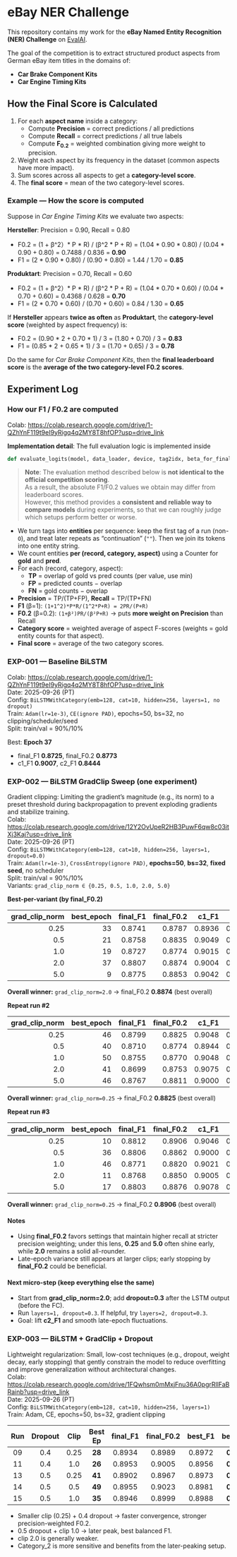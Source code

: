 # eBay NER Challenge

This repository contains my work for the **eBay Named Entity Recognition (NER) Challenge** on [EvalAI](https://eval.ai/web/challenges/challenge-page/2508/overview).

The goal of the competition is to extract structured product aspects from German eBay item titles in the domains of:
- **Car Brake Component Kits**  
- **Car Engine Timing Kits**

## How the Final Score is Calculated
1. For each **aspect name** inside a category:
   - Compute **Precision** = correct predictions / all predictions  
   - Compute **Recall** = correct predictions / all true labels  
   - Compute **F<sub>0.2</sub>** = weighted combination giving more weight to precision.
2. Weight each aspect by its frequency in the dataset (common aspects have more impact).  
3. Sum scores across all aspects to get a **category-level score**.  
4. The **final score** = mean of the two category-level scores.

### Example — How the score is computed

Suppose in *Car Engine Timing Kits* we evaluate two aspects:

**Hersteller**: Precision = 0.90, Recall = 0.80  
- F0.2 = (1 + β^2）* P * R) / (β^2 * P + R) = (1.04 * 0.90 * 0.80) / (0.04 * 0.90 + 0.80) = 0.7488 / 0.836 = **0.90**  
- F1 = (2 * 0.90 * 0.80) / (0.90 + 0.80) = 1.44 / 1.70 = **0.85**

**Produktart**: Precision = 0.70, Recall = 0.60  
- F0.2 = (1 + β^2）* P * R) / (β^2 * P + R) = (1.04 * 0.70 * 0.60) / (0.04 * 0.70 + 0.60) = 0.4368 / 0.628 = **0.70**  
- F1 = (2 * 0.70 * 0.60) / (0.70 + 0.60) = 0.84 / 1.30 = **0.65**

If **Hersteller** appears **twice as often** as **Produktart**, the **category-level score** (weighted by aspect frequency) is:

- F0.2 = (0.90 * 2 + 0.70 * 1) / 3 = (1.80 + 0.70) / 3 = **0.83**  
- F1 = (0.85 * 2 + 0.65 * 1) / 3 = (1.70 + 0.65) / 3 = **0.78**

Do the same for *Car Brake Component Kits*, then the **final leaderboard score** is the **average of the two category-level F0.2 scores**.

## Experiment Log

### How our F1 / F0.2 are computed

Colab: <https://colab.research.google.com/drive/1-QZhYnF119t9eI9yRigq4q2MY8T8hfOP?usp=drive_link>  

**Implementation detail**: The full evaluation logic is implemented inside  
```python
def evaluate_logits(model, data_loader, device, tag2idx, beta_for_final=0.2):
```

> **Note**: The evaluation method described below is **not identical to the official competition scoring**.  
> As a result, the absolute F1/F0.2 values we obtain may differ from leaderboard scores.  
> However, this method provides a **consistent and reliable way to compare models** during experiments, so that we can roughly judge which setups perform better or worse.

- We turn tags into **entities** per sequence: keep the first tag of a run (non-`O`), and treat later repeats as “continuation” (`""`). Then we join its tokens into one entity string.
- We count entities **per (record, category, aspect)** using a Counter for **gold** and **pred**.
- For each (record, category, aspect):
  - **TP** = overlap of gold vs pred counts (per value, use min)
  - **FP** = predicted counts − overlap
  - **FN** = gold counts − overlap
- **Precision** = TP/(TP+FP), **Recall** = TP/(TP+FN)
- **F1** (β=1): `(1+1^2)*P*R/(1^2*P+R) = 2PR/(P+R)`
- **F0.2** (β=0.2): `(1+β²)PR/(β²P+R)` → puts **more weight on Precision** than Recall
- **Category score** = weighted average of aspect F-scores (weights = gold entity counts for that aspect).
- **Final score** = average of the two category scores.

### EXP-001 — Baseline BiLSTM
Colab: <https://colab.research.google.com/drive/1-QZhYnF119t9eI9yRigq4q2MY8T8hfOP?usp=drive_link>  
Date: 2025-09-26 (PT)  
Config: `BiLSTMWithCategory(emb=128, cat=10, hidden=256, layers=1, no dropout)`  
Train: `Adam(lr=1e-3)`, `CE(ignore PAD)`, epochs=50, bs=32, no clipping/scheduler/seed  
Split: train/val = 90%/10%

Best: **Epoch 37**  
- final_F1 **0.8725**, final_F0.2 **0.8773**  
- c1_F1 **0.9007**, c2_F1 **0.8444**

### EXP-002 — BiLSTM GradClip Sweep (one experiment)

Gradient clipping: Limiting the gradient’s magnitude (e.g., its norm) to a preset threshold during backpropagation to prevent exploding gradients and stabilize training.  
Colab: <https://colab.research.google.com/drive/12Y2OvUpeR2HB3PuwF6qw8c03itXj3Kaj?usp=drive_link>  
Date: 2025-09-26 (PT)  
Config: `BiLSTMWithCategory(emb=128, cat=10, hidden=256, layers=1, dropout=0.0)`  
Train: `Adam(lr=1e-3)`, `CrossEntropy(ignore PAD)`, **epochs=50**, **bs=32**, **fixed seed**, no scheduler  
Split: train/val = 90%/10%  
Variants: `grad_clip_norm ∈ {0.25, 0.5, 1.0, 2.0, 5.0}`

**Best-per-variant (by final_F0.2)**

| grad_clip_norm | best_epoch | final_F1 | final_F0.2 | c1_F1 | c2_F1 | checkpoint |
|---:|---:|---:|---:|---:|---:|:--|
| 0.25 | 33 | 0.8741 | 0.8787 | 0.8936 | 0.8546 | `bilstm_gc0.25.pt` |
| 0.5  | 21 | 0.8758 | 0.8835 | 0.9049 | 0.8466 | `bilstm_gc0.5.pt`  |
| 1.0  | 19 | 0.8727 | 0.8774 | 0.9015 | 0.8439 | `bilstm_gc1.0.pt`  |
| 2.0  | 37 | 0.8807 | 0.8874 | 0.9004 | 0.8610 | `bilstm_gc2.0.pt` |
| 5.0  | 9  | 0.8775 | 0.8853 | 0.9042 | 0.8508 | `bilstm_gc5.0.pt`  |

**Overall winner:** `grad_clip_norm=2.0` → final_F0.2 **0.8874** (best overall)

**Repeat run #2**

| grad_clip_norm | best_epoch | final_F1 | final_F0.2 | c1_F1 | c2_F1 | checkpoint |
|---:|---:|---:|---:|---:|---:|:--|
| 0.25 | 46 | 0.8799 | 0.8825 | 0.9048 | 0.8551 | `bilstm_gc0.25.pt` |
| 0.5  | 40 | 0.8710 | 0.8774 | 0.8944 | 0.8475 | `bilstm_gc0.5.pt`  |
| 1.0  | 50 | 0.8755 | 0.8770 | 0.9048 | 0.8461 | `bilstm_gc1.0.pt`  |
| 2.0  | 41 | 0.8699 | 0.8753 | 0.9075 | 0.8323 | `bilstm_gc2.0.pt` |
| 5.0  | 46 | 0.8767 | 0.8811 | 0.9000 | 0.8534 | `bilstm_gc5.0.pt`  |

**Overall winner:** `grad_clip_norm=0.25` → final_F0.2 **0.8825** (best overall)

**Repeat run #3**

| grad_clip_norm | best_epoch | final_F1 | final_F0.2 | c1_F1 | c2_F1 | checkpoint |
|---:|---:|---:|---:|---:|---:|:--|
| 0.25 | 10 | 0.8812 | 0.8906 | 0.9046 | 0.8577 | `bilstm_gc0.25.pt` |
| 0.5  | 36 | 0.8806 | 0.8862 | 0.9000 | 0.8611 | `bilstm_gc0.5.pt`  |
| 1.0  | 46 | 0.8771 | 0.8820 | 0.9021 | 0.8521 | `bilstm_gc1.0.pt`  |
| 2.0  | 11 | 0.8768 | 0.8850 | 0.9005 | 0.8532 | `bilstm_gc2.0.pt` |
| 5.0  | 17 | 0.8803 | 0.8876 | 0.9078 | 0.8528 | `bilstm_gc5.0.pt`  |

**Overall winner:** `grad_clip_norm=0.25` → final_F0.2 **0.8906** (best overall)

#### Notes
- Using **final_F0.2** favors settings that maintain higher recall at stricter precision weighting; under this lens, **0.25** and **5.0** often shine early, while **2.0** remains a solid all-rounder.
- Late-epoch variance still appears at larger clips; early stopping by **final_F0.2** could be beneficial.

#### Next micro-step (keep everything else the same)
- Start from **grad_clip_norm=2.0**; add **dropout=0.3** after the LSTM output (before the FC).  
- Run `layers=1, dropout=0.3`. If helpful, try `layers=2, dropout=0.3`.  
- Goal: lift **c2_F1** and smooth late-epoch fluctuations.

### EXP-003 — BiLSTM + GradClip + Dropout

Lightweight regularization: Small, low-cost techniques (e.g., dropout, weight decay, early stopping) that gently constrain the model to reduce overfitting and improve generalization without architectural changes.  
Colab: <https://colab.research.google.com/drive/1FQwhsm0mMxjFnu36A0pgrRllFaBRainb?usp=drive_link>  
Date: 2025-09-26 (PT)  
Config: `BiLSTMWithCategory(emb=128, cat=10, hidden=256, layers=1)`  
Train: Adam, CE, epochs=50, bs=32, gradient clipping  

| Run  | Dropout | Clip | Best Ep | final_F1 | final_F0.2 | best_F1 | best_F0.2 |
|:---:|:------:|:---:|:------:|:-------:|:---------:|:------:|:---------:|
| 09 | 0.4 | 0.25 | **28** | 0.8934 | 0.8989 | 0.8972 | **0.9055** |
| 11 | 0.4 | 1.0  | **26** | 0.8953 | 0.9005 | 0.8956 | **0.9033** |
| 13 | 0.5 | 0.25 | **41** | 0.8902 | 0.8967 | 0.8973 | **0.9041** |
| 14 | 0.5 | 0.5  | **49** | 0.8955 | 0.9023 | 0.8981 | **0.9039** |
| 15 | 0.5 | 1.0  | **35** | 0.8946 | 0.8999 | 0.8988 | **0.9046** |

- Smaller clip (0.25) + 0.4 dropout → faster convergence, stronger precision-weighted F0.2.
- 0.5 dropout + clip 1.0 → later peak, best balanced F1.
- clip 2.0 is generally weaker.
- Category_2 is more sensitive and benefits from the later-peaking setup.